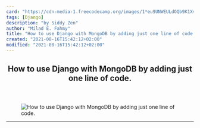 ```yaml
---
card: "https://cdn-media-1.freecodecamp.org/images/1*eu9UNWEULdOQb9K1XvDmhg.png"
tags: [Django]
description: "by Siddy Zen"
author: "Milad E. Fahmy"
title: "How to use Django with MongoDB by adding just one line of code."
created: "2021-08-16T15:42:12+02:00"
modified: "2021-08-16T15:42:12+02:00"
---
```

<div class="site-wrapper">
<main id="site-main" class="site-main outer">
<div class="inner">
<article class="post-full post tag-django tag-python tag-web-development tag-tech tag-programming ">
<header class="post-full-header">
<h1 class="post-full-title">How to use Django with MongoDB by adding just one line of code.</h1>
</header>
<figure class="post-full-image">
<picture>
<source media="(max-width: 700px)" sizes="1px" srcset="data:image/gif;base64,R0lGODlhAQABAIAAAAAAAP///yH5BAEAAAAALAAAAAABAAEAAAIBRAA7 1w">
<source media="(min-width: 701px)" sizes="(max-width: 800px) 400px,
(max-width: 1170px) 700px,
1400px" srcset="https://cdn-media-1.freecodecamp.org/images/1*eu9UNWEULdOQb9K1XvDmhg.png 300w,
https://cdn-media-1.freecodecamp.org/images/1*eu9UNWEULdOQb9K1XvDmhg.png 600w,
https://cdn-media-1.freecodecamp.org/images/1*eu9UNWEULdOQb9K1XvDmhg.png 1000w,
https://cdn-media-1.freecodecamp.org/images/1*eu9UNWEULdOQb9K1XvDmhg.png 2000w">
<img onerror="this.style.display='none'" src="https://cdn-media-1.freecodecamp.org/images/1*eu9UNWEULdOQb9K1XvDmhg.png" alt="How to use Django with MongoDB by adding just one line of code.">
</picture>
</figure>
<section class="post-full-content">
<div class="post-content medium-migrated-article">
</div>
<hr>
</section>
</article>
</div>
</main>
</div>
<!-- Google Tag Manager (noscript) -->
<!-- End Google Tag Manager (noscript) -->

